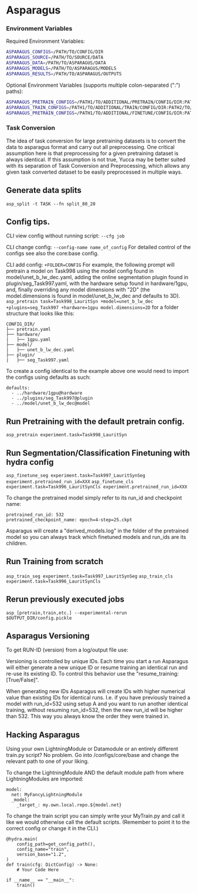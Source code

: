 # Asparagus

### Environment Variables
Required Environment Variables:
```bash
ASPARAGUS_CONFIGS=/PATH/TO/CONFIG/DIR
ASPARAGUS_SOURCE=/PATH/TO/SOURCE/DATA
ASPARAGUS_DATA=/PATH/TO/ASPARAGUS/DATA
ASPARAGUS_MODELS=/PATH/TO/ASPARAGUS/MODELS
ASPARAGUS_RESULTS=/PATH/TO/ASPARAGUS/OUTPUTS
```

Optional Environment Variables (supports multiple colon-separated (":") paths):

```bash
ASPARAGUS_PRETRAIN_CONFIGS=/PATH1/TO/ADDITIONAL/PRETRAIN/CONFIG/DIR:PATH2/TO/ADDITIONAL/PRETRAIN/CONFIG/DIR:PATH3...
ASPARAGUS_TRAIN_CONFIGS=/PATH1/TO/ADDITIONAL/TRAIN/CONFIG/DIR:PATH2/TO/ADDITIONAL/TRAIN/CONFIG/DIR:PATH3...
ASPARAGUS_PRETRAIN_CONFIGS=/PATH1/TO/ADDITIONAL/FINETUNE/CONFIG/DIR:PATH2/TO/ADDITIONAL/FINETUNECONFIG/DIR:PATH3...
```

### Task Conversion
The idea of task conversion for large pretraining datasets is to convert the data to asparagus format and carry out all preprocessing. One critical assumption here is that preprocessing for a given pretraining dataset is always identical. If this assumption is not true, Yucca may be better suited with its separation of Task Conversion and Preprocessing, which allows any given task converted dataset to be easily preprocessed in multiple ways. 

## Generate data splits
```asp_split -t TASK --fn split_80_20```

## Config tips.
CLI view config without running script: ```--cfg job```

CLI change config: ```--config-name name_of_config```
For detailed control of the configs see also the core:base config.

CLI add config: ```+FOLDER=CONFIG```
For example, the following prompt will pretrain a model on Task998 using the model config found in model/unet_b_lw_dec.yaml, adding the online segmentation plugin found in plugin/seg_Task997.yaml, with the hardware setup found in hardware/1gpu, and, finally overriding any model dimensions with "2D" (the model.dimensions is found in model/unet_b_lw_dec and defaults to 3D).
```asp_pretrain task=Task998_LauritSyn +model=unet_b_lw_dec +plugins=seg_Task997 +hardware=1gpu model.dimensions=2D```
for a folder structure that looks like this:
```
CONFIG_DIR/
├── pretrain.yaml
├── hardware/
|   ├── 1gpu.yaml
├── model/
|   ├── unet_b_lw_dec.yaml
├── plugin/
|   ├── seg_Task997.yaml
```

To create a config identical to the example above one would need to import the configs using defaults as such:
```
defaults:
  - ../hardware/1gpu@hardware
  - ../plugins/seg_Task997@plugin
  - ../model/unet_b_lw_dec@model
```

## Run Pretraining with the default pretrain config.
```asp_pretrain experiment.task=Task998_LauritSyn```

## Run Segmentation/Classification Finetuning with hydra config
```asp_finetune_seg experiment.task=Task997_LauritSynSeg experiment.pretrained_run_id=XXX```
```asp_finetune_cls experiment.task=Task996_LauritSynCls experiment.pretrained_run_id=XXX```


To change the pretrained model simply refer to its run_id and checkpoint name:
```
pretrained_run_id: 532
pretrained_checkpoint_name: epoch=4-step=25.ckpt
```

Asparagus will create a "derived_models.log" in the folder of the pretrained model so you can always track which finetuned models and run_ids are its children. 

## Run Training from scratch
```asp_train_seg experiment.task=Task997_LauritSynSeg```
```asp_train_cls experiment.task=Task996_LauritSynCls```

## Rerun previously executed jobs
```asp_[pretrain,train,etc.] --experimental-rerun $OUTPUT_DIR/config.pickle```


## Asparagus Versioning
To get RUN-ID (version) from a log/output file use:

Versioning is controlled by unique IDs. Each time you start a run Asparagus will either generate a new unique ID or resume training an identical run and re-use its existing ID. To control this behavior use the "resume_training: [True/False]".

When generating new IDs Asparagus will create IDs with higher numerical value than existing IDs for identical runs. I.e. if you have previously trained a model with run_id=532 using setup A and you want to run another identical training, without resuming run_id=532, then the new run_id will be higher than 532. This way you always know the order they were trained in.


## Hacking Asparagus
Using your own LightningModule or Datamodule or an entirely different train.py script?
No problem. Go into /configs/core/base and change the relevant path to one of your liking.

To change the LightningModule AND the default module path from where LightningModules are imported:

```
model:
  net: MyFancyLightningModule
  _model:
    _target_: my.own.local.repo.${model.net}
```

To change the train script you can simply write your MyTrain.py and call it like we would otherwise call the default scripts. (Remember to point it to the correct config or change it in the CLI.)
```
@hydra.main(
    config_path=get_config_path(),
    config_name="train",
    version_base="1.2",
)
def train(cfg: DictConfig) -> None:
    # Your Code Here

if __name__ == "__main__":
    train()
```
